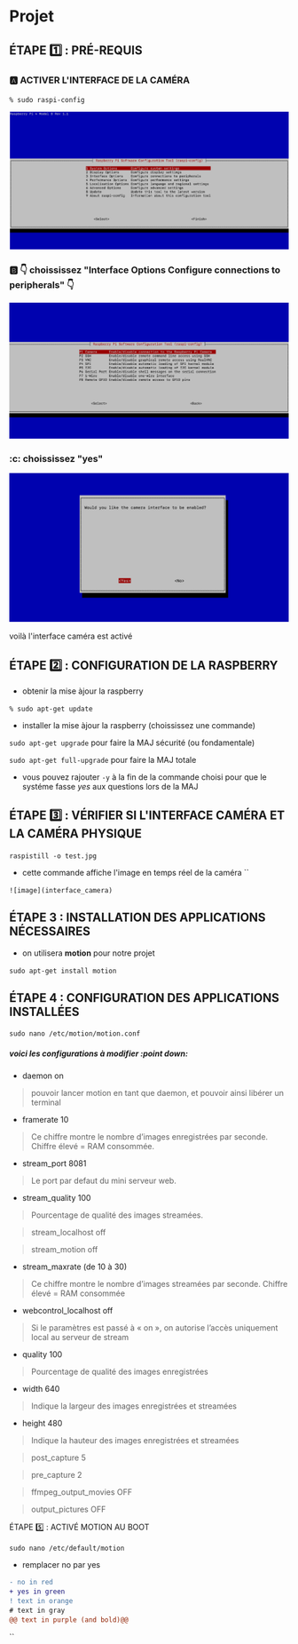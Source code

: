 # Projet
## ÉTAPE :one: : PRÉ-REQUIS


### :a: ACTIVER L'INTERFACE DE LA CAMÉRA


`% sudo raspi-config`


![image](activer_camera.png)


### :b: :point_down: choississez "Interface Options    Configure connections to peripherals"  :point_down:


![image](interface_camera.png)


### :c: choississez "yes"


![image](yes_camera.png)


voilà l'interface caméra est activé


## ÉTAPE :two: : CONFIGURATION DE LA RASPBERRY


- obtenir la mise àjour la raspberry


`% sudo apt-get update`


- installer la mise àjour la raspberry (choississez une commande)


`sudo apt-get upgrade` pour faire la MAJ sécurité (ou fondamentale)


`sudo apt-get full-upgrade` pour faire la MAJ totale


- vous pouvez rajouter `-y` à la fin de la commande choisi pour que le systéme fasse *yes* aux questions lors de la MAJ


## ÉTAPE :three: : VÉRIFIER SI L'INTERFACE CAMÉRA ET LA CAMÉRA PHYSIQUE


`raspistill -o test.jpg`


- cette commande affiche l'image en temps réel de la caméra
``

`![image](interface_camera)`
## ÉTAPE 3 : INSTALLATION  DES APPLICATIONS NÉCESSAIRES


- on utilisera **motion** pour notre projet


`sudo apt-get install motion`


## ÉTAPE 4 : CONFIGURATION DES APPLICATIONS INSTALLÉES


`sudo nano /etc/motion/motion.conf`


##### voici les configurations à modifier :point down:


- daemon   on


> pouvoir lancer motion en tant que daemon, et pouvoir ainsi libérer un terminal


- framerate   10

> Ce chiffre montre le nombre d’images enregistrées par seconde. Chiffre élevé = RAM consommée.


- stream_port   8081

> Le port par defaut du mini serveur web.

- stream_quality   100

> Pourcentage de qualité des images streamées.


> stream_localhost   off


> stream_motion   off


- stream_maxrate (de 10 à 30)

> Ce chiffre montre le nombre d’images streamées par seconde. Chiffre élevé = RAM consommée


- webcontrol_localhost   off

> Si le paramètres est passé à « on », on autorise l’accès uniquement local au serveur de stream


- quality   100

> Pourcentage de qualité des images enregistrées


- width   640

> Indique la largeur des images enregistrées et streamées


- height   480

> Indique la hauteur des images enregistrées et streamées


> post_capture   5


> pre_capture   2


> ffmpeg_output_movies  OFF


> output_pictures   OFF

ÉTAPE :five: : ACTIVÉ MOTION AU BOOT

`sudo nano /etc/default/motion`


- remplacer no par yes 


```diff
- no in red
+ yes in green
! text in orange
# text in gray
@@ text in purple (and bold)@@
```
``
